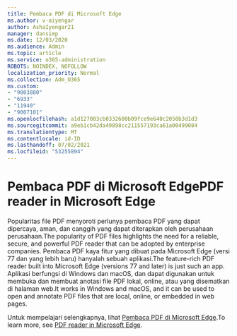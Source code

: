 ```yaml
---
title: Pembaca PDF di Microsoft Edge
ms.author: v-aiyengar
author: AshaIyengar21
manager: dansimp
ms.date: 12/03/2020
ms.audience: Admin
ms.topic: article
ms.service: o365-administration
ROBOTS: NOINDEX, NOFOLLOW
localization_priority: Normal
ms.collection: Adm_O365
ms.custom:
- "9003880"
- "6933"
- "11940"
- "9007101"
ms.openlocfilehash: a1d127003cb0332600b09fce9e640c2050b3d1d3
ms.sourcegitcommit: a9eb1cb42da49898cc211557193ca61a00499084
ms.translationtype: MT
ms.contentlocale: id-ID
ms.lasthandoff: 07/02/2021
ms.locfileid: "53255894"
---
```

# <a name="pdf-reader-in-microsoft-edge"></a><span data-ttu-id="7c171-102">Pembaca PDF di Microsoft Edge</span><span class="sxs-lookup"><span data-stu-id="7c171-102">PDF reader in Microsoft Edge</span></span>

<span data-ttu-id="7c171-103">Popularitas file PDF menyoroti perlunya pembaca PDF yang dapat dipercaya, aman, dan canggih yang dapat diterapkan oleh perusahaan perusahaan.</span><span class="sxs-lookup"><span data-stu-id="7c171-103">The popularity of PDF files highlights the need for a reliable, secure, and powerful PDF reader that can be adopted by enterprise companies.</span></span> <span data-ttu-id="7c171-104">Pembaca PDF kaya fitur yang dibuat pada Microsoft Edge (versi 77 dan yang lebih baru) hanyalah sebuah aplikasi.</span><span class="sxs-lookup"><span data-stu-id="7c171-104">The feature-rich PDF reader built into Microsoft Edge (versions 77 and later) is just such an app.</span></span> <span data-ttu-id="7c171-105">Aplikasi berfungsi di Windows dan macOS, dan dapat digunakan untuk membuka dan membuat anotasi file PDF lokal, online, atau yang disematkan di halaman web.</span><span class="sxs-lookup"><span data-stu-id="7c171-105">It works in Windows and macOS, and it can be used to open and annotate PDF files that are local, online, or embedded in web pages.</span></span>

<span data-ttu-id="7c171-106">Untuk mempelajari selengkapnya, lihat [Pembaca PDF di Microsoft Edge](https://go.microsoft.com/fwlink/?linkid=2140005).</span><span class="sxs-lookup"><span data-stu-id="7c171-106">To learn more, see [PDF reader in Microsoft Edge](https://go.microsoft.com/fwlink/?linkid=2140005).</span></span>
